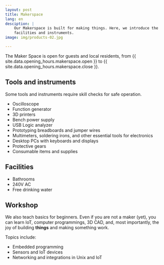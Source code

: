 ```yaml
---
layout: post
title: Makerspace
lang: en
desciption: |
    Our Makerspace is built for making things. Here, we introduce the
    facilities and instruments.
image: img/products-02.jpg

---
```


The Maker Space is open for guests and local residents, from
{{ site.data.opening_hours.makerspace.open }} to {{ site.data.opening_hours.makerspace.close }}.

## Tools and instruments

Some tools and instruments require skill checks for safe operation.

* Oscilloscope
* Function generator
* 3D printers
* Bench power supply
* USB Logic analyzer
* Prototyping breadboards and jumper wires
* Multimeters, soldering irons, and other essential tools for electronics
* Desktop PCs with keyboards and displays
* Protective gears
* Consumable items and supplies

## Facilities

* Bathrooms
* 240V AC
* Free drinking water

## Workshop

We also teach basics for beginners. Even if you are not a maker (yet),
you can learn IoT, computer programmings, 3D CAD, and, most importantly,
the joy of building <strong>things</strong> and making something work.

Topics include:

* Embedded programming
* Sensors and IoT devices
* Networking and integrations in Unix and IoT
